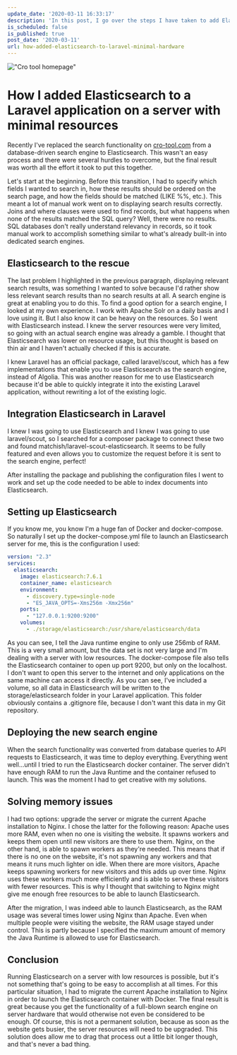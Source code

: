 ```yaml
---
update_date: '2020-03-11 16:33:17'
description: 'In this post, I go over the steps I have taken to add Elasticsearch to an existing Laravel application on very minimal hardware resources. I also discuss the hurdles I had to overcome to achieve this.'
is_scheduled: false
is_published: true
post_date: '2020-03-11'
url: how-added-elasticsearch-to-laravel-minimal-hardware
---
```


!["Cro tool homepage"](/images/articles/cro-tool-homepage.jpg)
# How I added Elasticsearch to a Laravel application on a server with minimal resources

Recently I've replaced the search functionality on [cro-tool.com](https://cro-tool.com) from a database-driven search engine to Elasticsearch. This wasn't an easy process and there were several hurdles to overcome, but the final result was worth all the effort it took to put this together.

Let's start at the beginning. Before this transition, I had to specify which fields I wanted to search in, how these results should be ordered on the search page, and how the fields should be matched (LIKE %%, etc.). This meant a lot of manual work went on to displaying search results correctly. Joins and where clauses were used to find records, but what happens when none of the results matched the SQL query? Well, there were no results. SQL databases don't really understand relevancy in records, so it took manual work to accomplish something similar to what's already built-in into dedicated search engines.

## Elasticsearch to the rescue

The last problem I highlighted in the previous paragraph, displaying relevant search results, was something I wanted to solve because I'd rather show less relevant search results than no search results at all. A search engine is great at enabling you to do this. To find a good option for a search engine, I looked at my own experience. I work with Apache Solr on a daily basis and I love using it. But I also know it can be heavy on the resources. So I went with Elasticsearch instead. I knew the server resources were very limited, so going with an actual search engine was already a gamble. I thought that Elasticsearch was lower on resource usage, but this thought is based on thin air and I haven't actually checked if this is accurate. 

I knew Laravel has an official package, called laravel/scout, which has a few implementations that enable you to use Elasticsearch as the search engine, instead of Algolia. This was another reason for me to use Elasticsearch because it'd be able to quickly integrate it into the existing Laravel application, without rewriting a lot of the existing logic.

## Integration Elasticsearch in Laravel

I knew I was going to use Elasticsearch and I knew I was going to use laravel/scout, so I searched for a composer package to connect these two and found matchish/laravel-scout-elasticsearch. It seems to be fully featured and even allows you to customize the request before it is sent to the search engine, perfect!

After installing the package and publishing the configuration files I went to work and set up the code needed to be able to index documents into Elasticsearch.

## Setting up Elasticsearch

If you know me, you know I'm a huge fan of Docker and docker-compose. So naturally I set up the docker-compose.yml file to launch an Elasticsearch server for me, this is the configuration I used:

```yml
version: "2.3"
services:
  elasticsearch:
    image: elasticsearch:7.6.1
    container_name: elasticsearch
    environment:
      - discovery.type=single-node
      - "ES_JAVA_OPTS=-Xms256m -Xmx256m"
    ports:
      - "127.0.0.1:9200:9200"
    volumes:
      - ./storage/elasticsearch:/usr/share/elasticsearch/data
```

As you can see, I tell the Java runtime engine to only use 256mb of RAM. This is a very small amount, but the data set is not very large and I'm dealing with a server with low resources. The docker-compose file also tells the Elasticsearch container to open up port 9200, but only on the localhost. I don't want to open this server to the internet and only applications on the same machine can access it directly. As you can see, I've included a volume, so all data in Elasticsearch will be written to the storage/elasticsearch folder in your Laravel application. This folder obviously contains a .gitignore file, because I don't want this data in my Git repository.

## Deploying the new search engine

When the search functionality was converted from database queries to API requests to Elasticsearch, it was time to deploy everything. Everything went well...until I tried to run the Elasticsearch docker container. The server didn't have enough RAM to run the Java Runtime and the container refused to launch. This was the moment I had to get creative with my solutions.

## Solving memory issues

I had two options: upgrade the server or migrate the current Apache installation to Nginx. I chose the latter for the following reason: Apache uses more RAM, even when no one is visiting the website. It spawns workers and keeps them open until new visitors are there to use them. Nginx, on the other hand, is able to spawn workers as they're needed. This means that if there is no one on the website, it's not spawning any workers and that means it runs much lighter on idle. When there are more visitors, Apache keeps spawning workers for new visitors and this adds up over time. Nginx uses these workers much more efficiently and is able to serve these visitors with fewer resources. This is why I thought that switching to Nginx might give me enough free resources to be able to launch Elasticsearch.

After the migration, I was indeed able to launch Elasticsearch, as the RAM usage was several times lower using Nginx than Apache. Even when multiple people were visiting the website, the RAM usage stayed under control. This is partly because I specified the maximum amount of memory the Java Runtime is allowed to use for Elasticsearch.

## Conclusion

Running Elasticsearch on a server with low resources is possible, but it's not something that's going to be easy to accomplish at all times. For this particular situation, I had to migrate the current Apache installation to Nginx in order to launch the Elasticsearch container with Docker. The final result is great because you get the functionality of a full-blown search engine on server hardware that would otherwise not even be considered to be enough. Of course, this is not a permanent solution, because as soon as the website gets busier, the server resources will need to be upgraded. This solution does allow me to drag that process out a little bit longer though, and that's never a bad thing.